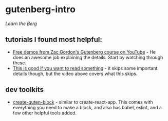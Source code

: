 # gutenberg-intro
_Learn the Berg_

## tutorials I found most helpful:
- [Free demos from Zac Gordon's Gutenberg course on YouTube](https://www.youtube.com/watch?v=UOP0dPzH9mo&list=PLruo2gSoqlegqehfUbOMEbpUborFIaNsD) - He does an awesome job explaining the details. Start by watching through these.
- [This is good if you want to read something](https://deliciousbrains.com/custom-gutenberg-block/) - it skips some important details though, but the video above covers what this skips.

## dev toolkits
- [create-guten-block](https://github.com/ahmadawais/create-guten-block) - similar to create-react-app. This comes with everything you need to make a block, and also has babel, eslint, and a few other helpful tools added.